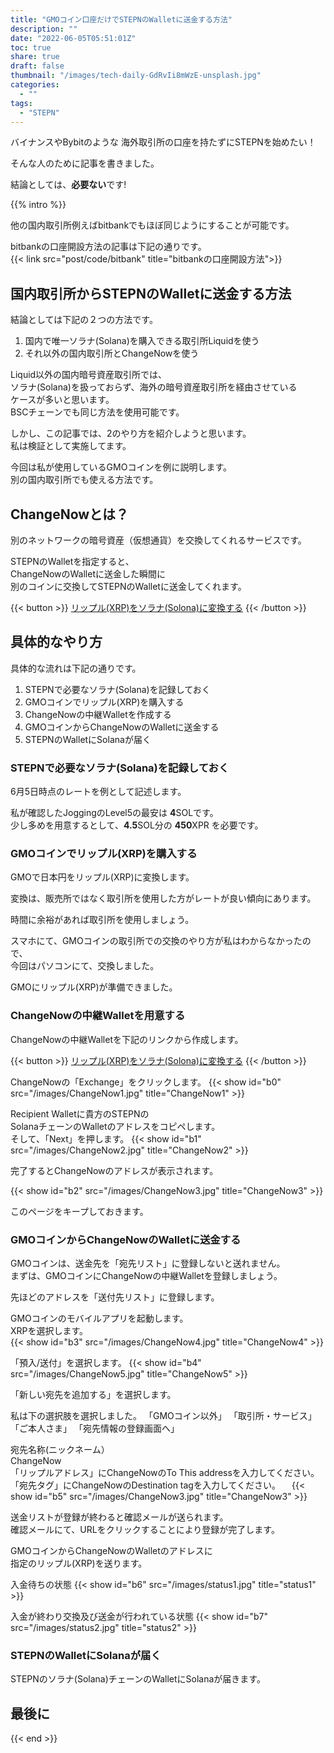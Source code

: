 ```yaml
---
title: "GMOコイン口座だけでSTEPNのWalletに送金する方法"
description: ""
date: "2022-06-05T05:51:01Z"
toc: true
share: true
draft: false
thumbnail: "/images/tech-daily-GdRvIi8mWzE-unsplash.jpg"
categories:
  - ""
tags:
  - "STEPN"
---
```


バイナンスやBybitのような
海外取引所の口座を持たずにSTEPNを始めたい！  
 
そんな人のために記事を書きました。

結論としては、**必要ない**です!

<!--more-->

{{% intro %}} 

他の国内取引所例えばbitbankでもほぼ同じようにすることが可能です。  

bitbankの口座開設方法の記事は下記の通りです。  
{{< link src="post/code/bitbank" title="bitbankの口座開設方法">}}

## 国内取引所からSTEPNのWalletに送金する方法

結論としては下記の２つの方法です。
1. 国内で唯一ソラナ(Solana)を購入できる取引所Liquidを使う
2. それ以外の国内取引所とChangeNowを使う

Liquid以外の国内暗号資産取引所では、  
ソラナ(Solana)を扱っておらず、海外の暗号資産取引所を経由させている  
ケースが多いと思います。  
BSCチェーンでも同じ方法を使用可能です。

しかし、この記事では、2のやり方を紹介しようと思います。  
私は検証として実施してます。  

今回は私が使用しているGMOコインを例に説明します。  
別の国内取引所でも使える方法です。  

## ChangeNowとは？

別のネットワークの暗号資産（仮想通貨）を交換してくれるサービスです。  
  
STEPNのWalletを指定すると、  
ChangeNowのWalletに送金した瞬間に  
別のコインに交換してSTEPNのWalletに送金してくれます。

{{< button >}}
<a href="https://changenow.io?link_id=4d21dee7027b9d&amount=450&from=xrp&to=sol" target="_blank">リップル(XRP)をソラナ(Solona)に変換する</a>
{{< /button >}}

## 具体的なやり方

具体的な流れは下記の通りです。
1. STEPNで必要なソラナ(Solana)を記録しておく
2. GMOコインでリップル(XRP)を購入する
3. ChangeNowの中継Walletを作成する
4. GMOコインからChangeNowのWalletに送金する
5. STEPNのWalletにSolanaが届く

### STEPNで必要なソラナ(Solana)を記録しておく

6月5日時点のレートを例として記述します。  
   
私が確認したJoggingのLevel5の最安は **4**SOLです。    
少し多めを用意するとして、**4.5**SOL分の **450**XPR を必要です。

### GMOコインでリップル(XRP)を購入する

GMOで日本円をリップル(XRP)に変換します。  
  
変換は、販売所ではなく取引所を使用した方がレートが良い傾向にあります。 
   
時間に余裕があれば取引所を使用しましょう。  
  
スマホにて、GMOコインの取引所での交換のやり方が私はわからなかったので、   
今回はパソコンにて、交換しました。   
  
GMOにリップル(XRP)が準備できました。  

### ChangeNowの中継Walletを用意する

ChangeNowの中継Walletを下記のリンクから作成します。

{{< button >}}
<a href="https://changenow.io?link_id=4d21dee7027b9d&amount=450&from=xrp&to=sol" target="_blank">リップル(XRP)をソラナ(Solona)に変換する</a>
{{< /button >}}

ChangeNowの「Exchange」をクリックします。
{{< show id="b0" src="/images/ChangeNow1.jpg" title="ChangeNow1" >}}

Recipient Walletに貴方のSTEPNの  
SolanaチェーンのWalletのアドレスをコピペします。  
そして、「Next」を押します。
{{< show id="b1" src="/images/ChangeNow2.jpg" title="ChangeNow2" >}}

完了するとChangeNowのアドレスが表示されます。

{{< show id="b2" src="/images/ChangeNow3.jpg" title="ChangeNow3" >}}

このページをキープしておきます。

### GMOコインからChangeNowのWalletに送金する

GMOコインは、送金先を「宛先リスト」に登録しないと送れません。  
まずは、GMOコインにChangeNowの中継Walletを登録しましょう。

先ほどのアドレスを「送付先リスト」に登録します。  

GMOコインのモバイルアプリを起動します。  
XRPを選択します。  
{{< show id="b3" src="/images/ChangeNow4.jpg" title="ChangeNow4" >}}

「預入/送付」を選択します。
{{< show id="b4" src="/images/ChangeNow5.jpg" title="ChangeNow5" >}}

「新しい宛先を追加する」を選択します。

私は下の選択肢を選択しました。
「GMOコイン以外」
「取引所・サービス」
「ご本人さま」
「宛先情報の登録画面へ」

宛先名称(ニックネーム）  
  ChangeNow  
「リップルアドレス」にChangeNowのTo This addressを入力してください。  
「宛先タグ」にChangeNowのDestination tagを入力してください。
　{{< show id="b5" src="/images/ChangeNow3.jpg" title="ChangeNow3" >}}

送金リストが登録が終わると確認メールが送られます。  
確認メールにて、URLをクリックすることにより登録が完了します。

GMOコインからChangeNowのWalletのアドレスに  
指定のリップル(XRP)を送ります。

入金待ちの状態
{{< show id="b6" src="/images/status1.jpg" title="status1" >}}

入金が終わり交換及び送金が行われている状態
{{< show id="b7" src="/images/status2.jpg" title="status2" >}}

### STEPNのWalletにSolanaが届く

STEPNのソラナ(Solana)チェーンのWalletにSolanaが届きます。

## 最後に

{{< end >}} 

